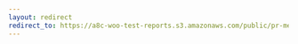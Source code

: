```yaml
---
layout: redirect
redirect_to: https://a8c-woo-test-reports.s3.amazonaws.com/public/pr-merge/39096/api/index.html
---
```

